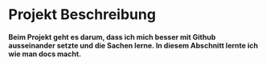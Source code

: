 # Projekt Beschreibung
#### Beim Projekt geht es darum, dass ich mich besser mit Github ausseinander setzte und die Sachen lerne. In diesem Abschnitt lernte ich wie man docs macht.
